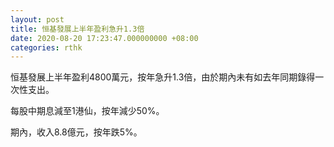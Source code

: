 ```yaml
---
layout: post
title: 恒基發展上半年盈利急升1.3倍
date: 2020-08-20 17:23:47.000000000 +08:00
categories: rthk
---
```


恒基發展上半年盈利4800萬元，按年急升1.3倍，由於期內未有如去年同期錄得一次性支出。

每股中期息減至1港仙，按年減少50%。

期內，收入8.8億元，按年跌5%。
